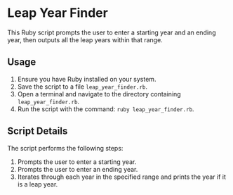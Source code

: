 # Leap Year Finder

This Ruby script prompts the user to enter a starting year and an ending year, then outputs all the leap years within that range.

## Usage

1. Ensure you have Ruby installed on your system.
2. Save the script to a file `leap_year_finder.rb`.
3. Open a terminal and navigate to the directory containing `leap_year_finder.rb`.
4. Run the script with the command: `ruby leap_year_finder.rb`.

## Script Details

The script performs the following steps:
1. Prompts the user to enter a starting year.
2. Prompts the user to enter an ending year.
3. Iterates through each year in the specified range and prints the year if it is a leap year.